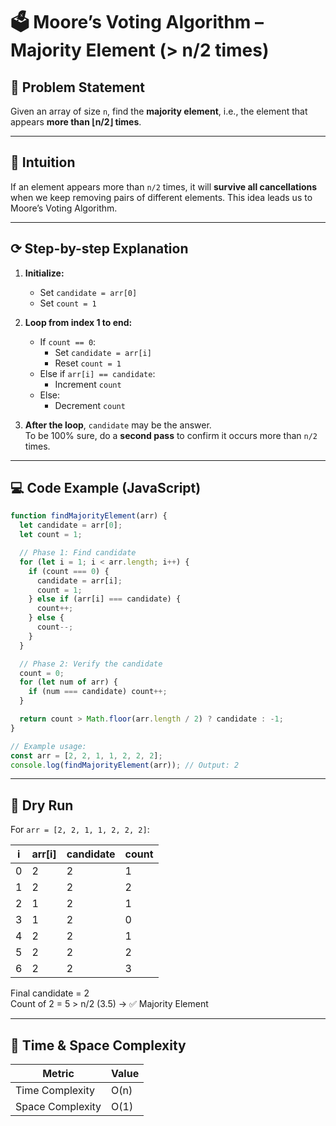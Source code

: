 # 🗳️ Moore’s Voting Algorithm – Majority Element (> n/2 times)

## 📘️ Problem Statement
Given an array of size `n`, find the **majority element**, i.e., the element that appears **more than ⌊n/2⌋ times**.

---

## 🧠 Intuition
If an element appears more than `n/2` times, it will **survive all cancellations** when we keep removing pairs of different elements. This idea leads us to Moore’s Voting Algorithm.

---

## ⟳ Step-by-step Explanation
1. **Initialize:**
   - Set `candidate = arr[0]`
   - Set `count = 1`

2. **Loop from index 1 to end:**
   - If `count == 0`:
     - Set `candidate = arr[i]`
     - Reset `count = 1`
   - Else if `arr[i] == candidate`:
     - Increment `count`
   - Else:
     - Decrement `count`

3. **After the loop**, `candidate` may be the answer.  
   To be 100% sure, do a **second pass** to confirm it occurs more than `n/2` times.

---

## 💻 Code Example (JavaScript)

```js
function findMajorityElement(arr) {
  let candidate = arr[0];
  let count = 1;

  // Phase 1: Find candidate
  for (let i = 1; i < arr.length; i++) {
    if (count === 0) {
      candidate = arr[i];
      count = 1;
    } else if (arr[i] === candidate) {
      count++;
    } else {
      count--;
    }
  }

  // Phase 2: Verify the candidate
  count = 0;
  for (let num of arr) {
    if (num === candidate) count++;
  }

  return count > Math.floor(arr.length / 2) ? candidate : -1;
}

// Example usage:
const arr = [2, 2, 1, 1, 2, 2, 2];
console.log(findMajorityElement(arr)); // Output: 2
```

---

## 🧪 Dry Run

For `arr = [2, 2, 1, 1, 2, 2, 2]`:

| i | arr[i] | candidate | count |
|---|--------|-----------|-------|
| 0 |   2    |     2     |   1   |
| 1 |   2    |     2     |   2   |
| 2 |   1    |     2     |   1   |
| 3 |   1    |     2     |   0   |
| 4 |   2    |     2     |   1   |
| 5 |   2    |     2     |   2   |
| 6 |   2    |     2     |   3   |

Final candidate = 2  
Count of 2 = 5 > n/2 (3.5) → ✅ Majority Element

---

## 📌 Time & Space Complexity

| Metric           | Value |
|------------------|--------|
| Time Complexity  | O(n)   |
| Space Complexity | O(1)   |

